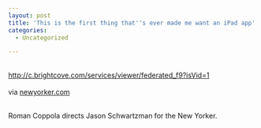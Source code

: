 ```yaml
---
layout: post
title: 'This is the first thing that''s ever made me want an iPad app'
categories:
  - Uncategorized

---
```


<div class="posterous_bookmarklet_entry"><br /><a href="http://c.brightcove.com/services/viewer/federated_f9?isVid=1"><a href="http://c.brightcove.com/services/viewer/federated_f9?isVid=1">http://c.brightcove.com/services/viewer/federated_f9?isVid=1</a></a><br /><br /><div class="posterous_quote_citation">via <a href="http://www.newyorker.com/online/blogs/newsdesk/2010/09/jason-schwartzman-ipad-video.html">newyorker.com</a></div><br /><p>Roman Coppola directs Jason Schwartzman for the New Yorker.</p></div><div class="blogger-post-footer"><img width="1" height="1" src="https://blogger.googleusercontent.com/tracker/8920950033468593796-8971758930290857350?l=openmobile.blogspot.com" alt="" /></div>
